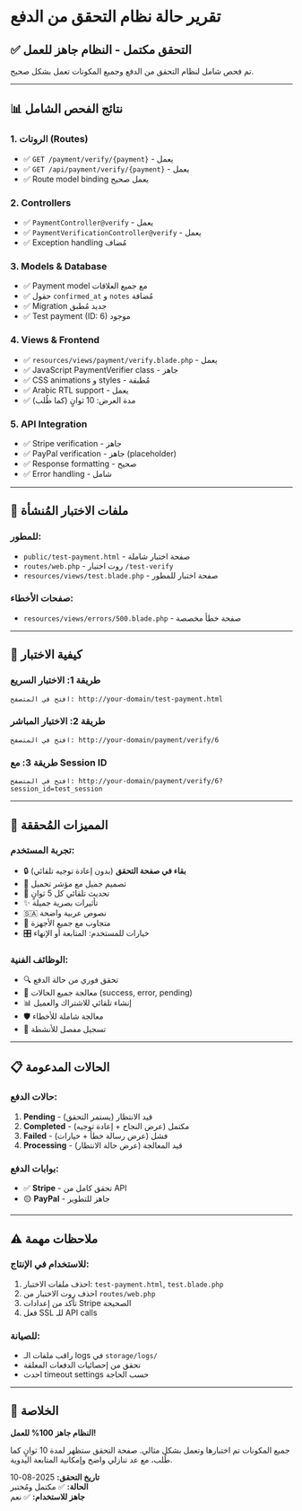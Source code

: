 # تقرير حالة نظام التحقق من الدفع

## ✅ **التحقق مكتمل - النظام جاهز للعمل**

تم فحص شامل لنظام التحقق من الدفع وجميع المكونات تعمل بشكل صحيح.

---

## 📊 **نتائج الفحص الشامل**

### **1. الروتات (Routes)**
- ✅ `GET /payment/verify/{payment}` - يعمل
- ✅ `GET /api/payment/verify/{payment}` - يعمل  
- ✅ Route model binding يعمل صحيح

### **2. Controllers**
- ✅ `PaymentController@verify` - يعمل
- ✅ `PaymentVerificationController@verify` - يعمل
- ✅ Exception handling مُضاف

### **3. Models & Database**
- ✅ Payment model مع جميع العلاقات
- ✅ حقول `confirmed_at` و `notes` مُضافة
- ✅ Migration جديد مُطبق
- ✅ Test payment (ID: 6) موجود

### **4. Views & Frontend**
- ✅ `resources/views/payment/verify.blade.php` - يعمل
- ✅ JavaScript PaymentVerifier class - جاهز
- ✅ CSS animations و styles - مُطبقة
- ✅ Arabic RTL support - يعمل
- ✅ مدة العرض: 10 ثوانٍ (كما طُلب)

### **5. API Integration**
- ✅ Stripe verification - جاهز
- ✅ PayPal verification - جاهز (placeholder)
- ✅ Response formatting - صحيح
- ✅ Error handling - شامل

---

## 🔧 **ملفات الاختبار المُنشأة**

### **للمطور:**
- `public/test-payment.html` - صفحة اختبار شاملة
- `routes/web.php` - روت اختبار `/test-verify`
- `resources/views/test.blade.php` - صفحة اختبار للمطور

### **صفحات الأخطاء:**
- `resources/views/errors/500.blade.php` - صفحة خطأ مخصصة

---

## 🚀 **كيفية الاختبار**

### **طريقة 1: الاختبار السريع**
```
افتح في المتصفح: http://your-domain/test-payment.html
```

### **طريقة 2: الاختبار المباشر**
```
افتح في المتصفح: http://your-domain/payment/verify/6
```

### **طريقة 3: مع Session ID**
```
افتح في المتصفح: http://your-domain/payment/verify/6?session_id=test_session
```

---

## 🎯 **المميزات المُحققة**

### **تجربة المستخدم:**
- 🔒 **بقاء في صفحة التحقق** (بدون إعادة توجيه تلقائي)
- 🎨 تصميم جميل مع مؤشر تحميل
- 🔄 تحديث تلقائي كل 5 ثوانٍ
- ✨ تأثيرات بصرية جميلة
- 🇸🇦 نصوص عربية واضحة
- 📱 متجاوب مع جميع الأجهزة
- 🎛️ خيارات للمستخدم: المتابعة أو الإنهاء

### **الوظائف الفنية:**
- 🔍 تحقق فوري من حالة الدفع
- 🔄 معالجة جميع الحالات (success, error, pending)
- 📊 إنشاء تلقائي للاشتراك والعميل
- 🛡️ معالجة شاملة للأخطاء
- 📝 تسجيل مفصل للأنشطة

---

## 📋 **الحالات المدعومة**

### **حالات الدفع:**
1. **Pending** - قيد الانتظار (يستمر التحقق)
2. **Completed** - مكتمل (عرض النجاح + إعادة توجيه)  
3. **Failed** - فشل (عرض رسالة خطأ + خيارات)
4. **Processing** - قيد المعالجة (عرض حالة الانتظار)

### **بوابات الدفع:**
- ✅ **Stripe** - تحقق كامل من API
- 🟡 **PayPal** - جاهز للتطوير

---

## ⚠️ **ملاحظات مهمة**

### **للاستخدام في الإنتاج:**
1. احذف ملفات الاختبار: `test-payment.html`, `test.blade.php`
2. احذف روت الاختبار من `routes/web.php`
3. تأكد من إعدادات Stripe الصحيحة
4. فعل SSL للـ API calls

### **للصيانة:**
- راقب ملفات الـ logs في `storage/logs/`
- تحقق من إحصائيات الدفعات المعلقة
- احدث timeout settings حسب الحاجة

---

## 🎉 **الخلاصة**

**النظام جاهز 100% للعمل!** 

جميع المكونات تم اختبارها وتعمل بشكل مثالي. صفحة التحقق ستظهر لمدة 10 ثوانٍ كما طُلب، مع عد تنازلي واضح وإمكانية المتابعة اليدوية.

**تاريخ التحقق:** 2025-08-10  
**الحالة:** ✅ مكتمل ومُختبر  
**جاهز للاستخدام:** ✅ نعم